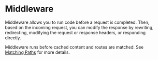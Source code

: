 # Middleware

Middleware allows you to run code before a request is completed. Then, based on the incoming request, you can modify the response by rewriting, redirecting, modifying the request or response headers, or responding directly.

Middleware runs before cached content and routes are matched. See [Matching Paths](https://nextjs.org/docs/app/building-your-application/routing/middleware#matching-paths) for more details.